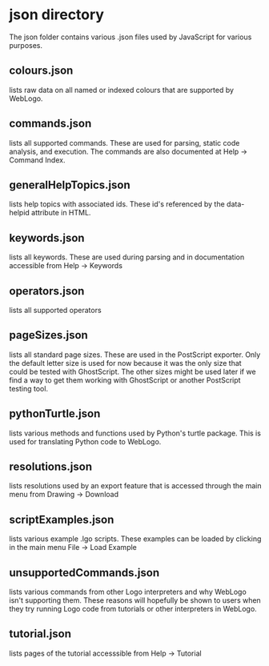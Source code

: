 # json directory

The json folder contains various .json files used by JavaScript for various purposes.

## colours.json 
lists raw data on all named or indexed colours that are supported by WebLogo.

## commands.json 
lists all supported commands.  These are used for parsing, static code analysis, and execution.
The commands are also documented at Help -> Command Index.

## generalHelpTopics.json
lists help topics with associated ids.  These id's referenced by the data-helpid attribute in HTML.

## keywords.json 
lists all keywords.  These are used during parsing and in documentation accessible from Help -> Keywords

## operators.json
lists all supported operators

## pageSizes.json
lists all standard page sizes.  These are used in the PostScript exporter.
Only the default letter size is used for now because it was the only size that could be tested with GhostScript.
The other sizes might be used later if we find a way to get them working with GhostScript or another PostScript testing tool.

## pythonTurtle.json
lists various methods and functions used by Python's turtle package.
This is used for translating Python code to WebLogo.

## resolutions.json
lists resolutions used by an export feature that is accessed through the main menu from Drawing -> Download

## scriptExamples.json
lists various example .lgo scripts.  These examples can be loaded by clicking in the main menu File -> Load Example

## unsupportedCommands.json 
lists various commands from other Logo interpreters and why WebLogo isn't supporting them.  These reasons will hopefully be shown to users when they try running Logo code from tutorials or other interpreters in WebLogo.

## tutorial.json
lists pages of the tutorial accesssible from Help -> Tutorial